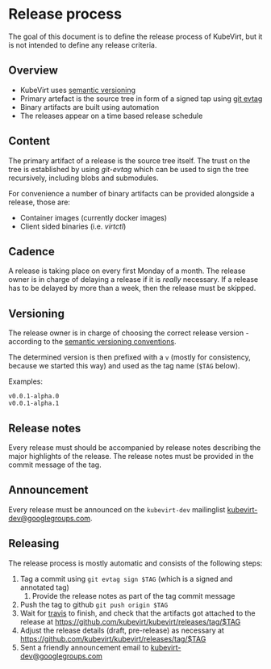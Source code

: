 Release process
===============

The goal of this document is to define the release process of KubeVirt, but it
is not intended to define any release criteria.


Overview
--------
- KubeVirt uses [semantic versioning](http://semver.org)
- Primary artefact is the source tree in form of a signed tap using
  [git evtag](https://github.com/cgwalters/git-evtag)
- Binary artifacts are built using automation
- The releases appear on a time based release schedule


Content
-------
The primary artifact of a release is the source tree itself. The trust on the
tree is established by using _git-evtag_ which can be used to sign the tree
recursively, including blobs and submodules.

For convenience a number of binary artifacts can be provided alongside a
release, those are:

- Container images (currently docker images)
- Client sided binaries (i.e. _virtctl_)


Cadence
-------
A release is taking place on every first Monday of a month.
The release owner is in charge of delaying a release if it is _really_
necessary.
If a release has to be delayed by more than a week, then the release must be
skipped.


Versioning
----------
The release owner is in charge of choosing the correct release version -
according to the [semantic versioning conventions](http://semver.org).

The determined version is then prefixed with a `v` (mostly for consistency,
because we started this way) and used as the tag name (`$TAG` below).

Examples:

```
v0.0.1-alpha.0
v0.0.1-alpha.1
```


Release notes
-------------
Every release must should be accompanied by release notes describing the
major highlights of the release.
The release notes must be provided in the commit message of the tag.


Announcement
------------
Every release must be announced on the `kubevirt-dev` mailinglist
<kubevirt-dev@googlegroups.com>.


Releasing
---------
The release process is mostly automatic and consists of the following steps:

1. Tag a commit using `git evtag sign $TAG` (which is a signed and annotated
   tag)
   1. Provide the release notes as part of the tag commit message
2. Push the tag to github `git push origin $TAG`
3. Wait for [travis](https://travis-ci.org/kubevirt/kubevirt/) to finish, and
   check that the artifacts got attached to the release at
   <https://github.com/kubevirt/kubevirt/releases/tag/$TAG>
4. Adjust the release details (draft, pre-release) as necessary at
   <https://github.com/kubevirt/kubevirt/releases/tag/$TAG>
5. Sent a friendly announcement email to <kubevirt-dev@googlegroups.com>
